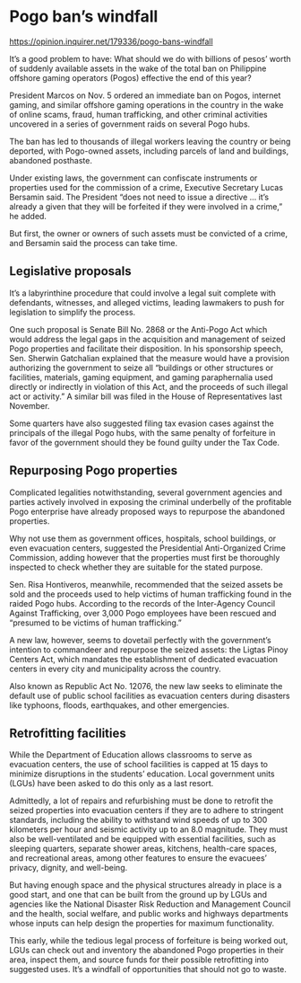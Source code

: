 # Pogo ban’s windfall

https://opinion.inquirer.net/179336/pogo-bans-windfall



It’s a good problem to have: What should we do with billions of pesos’ worth of suddenly available assets in the wake of the total ban on Philippine offshore gaming operators (Pogos) effective the end of this year?

President Marcos on Nov. 5 ordered an immediate ban on Pogos, internet gaming, and similar offshore gaming operations in the country in the wake of online scams, fraud, human trafficking, and other criminal activities uncovered in a series of government raids on several Pogo hubs.

The ban has led to thousands of illegal workers leaving the country or being deported, with Pogo-owned assets, including parcels of land and buildings, abandoned posthaste.

Under existing laws, the government can confiscate instruments or properties used for the commission of a crime, Executive Secretary Lucas Bersamin said. The President “does not need to issue a directive … it’s already a given that they will be forfeited if they were involved in a crime,” he added.

But first, the owner or owners of such assets must be convicted of a crime, and Bersamin said the process can take time.



##  Legislative proposals



It’s a labyrinthine procedure that could involve a legal suit complete with defendants, witnesses, and alleged victims, leading lawmakers to push for legislation to simplify the process.

One such proposal is Senate Bill No. 2868 or the Anti-Pogo Act which would address the legal gaps in the acquisition and management of seized Pogo properties and facilitate their disposition. In his sponsorship speech, Sen. Sherwin Gatchalian explained that the measure would have a provision authorizing the government to seize all “buildings or other structures or facilities, materials, gaming equipment, and gaming paraphernalia used directly or indirectly in violation of this Act, and the proceeds of such illegal act or activity.” A similar bill was filed in the House of Representatives last November.

Some quarters have also suggested filing tax evasion cases against the principals of the illegal Pogo hubs, with the same penalty of forfeiture in favor of the government should they be found guilty under the Tax Code.



##  Repurposing Pogo properties



Complicated legalities notwithstanding, several government agencies and parties actively involved in exposing the criminal underbelly of the profitable Pogo enterprise have already proposed ways to repurpose the abandoned properties.

Why not use them as government offices, hospitals, school buildings, or even evacuation centers, suggested the Presidential Anti-Organized Crime Commission, adding however that the properties must first be thoroughly inspected to check whether they are suitable for the stated purpose.

Sen. Risa Hontiveros, meanwhile, recommended that the seized assets be sold and the proceeds used to help victims of human trafficking found in the raided Pogo hubs. According to the records of the Inter-Agency Council Against Trafficking, over 3,000 Pogo employees have been rescued and “presumed to be victims of human trafficking.”

A new law, however, seems to dovetail perfectly with the government’s intention to commandeer and repurpose the seized assets: the Ligtas Pinoy Centers Act, which mandates the establishment of dedicated evacuation centers in every city and municipality across the country.

Also known as Republic Act No. 12076, the new law seeks to eliminate the default use of public school facilities as evacuation centers during disasters like typhoons, floods, earthquakes, and other emergencies.



##  Retrofitting facilities



While the Department of Education allows classrooms to serve as evacuation centers, the use of school facilities is capped at 15 days to minimize disruptions in the students’ education. Local government units (LGUs) have been asked to do this only as a last resort.

Admittedly, a lot of repairs and refurbishing must be done to retrofit the seized properties into evacuation centers if they are to adhere to stringent standards, including the ability to withstand wind speeds of up to 300 kilometers per hour and seismic activity up to an 8.0 magnitude. They must also be well-ventilated and be equipped with essential facilities, such as sleeping quarters, separate shower areas, kitchens, health-care spaces, and recreational areas, among other features to ensure the evacuees’ privacy, dignity, and well-being.

But having enough space and the physical structures already in place is a good start, and one that can be built from the ground up by LGUs and agencies like the National Disaster Risk Reduction and Management Council and the health, social welfare, and public works and highways departments whose inputs can help design the properties for maximum functionality.

This early, while the tedious legal process of forfeiture is being worked out, LGUs can check out and inventory the abandoned Pogo properties in their area, inspect them, and source funds for their possible retrofitting into suggested uses. It’s a windfall of opportunities that should not go to waste.